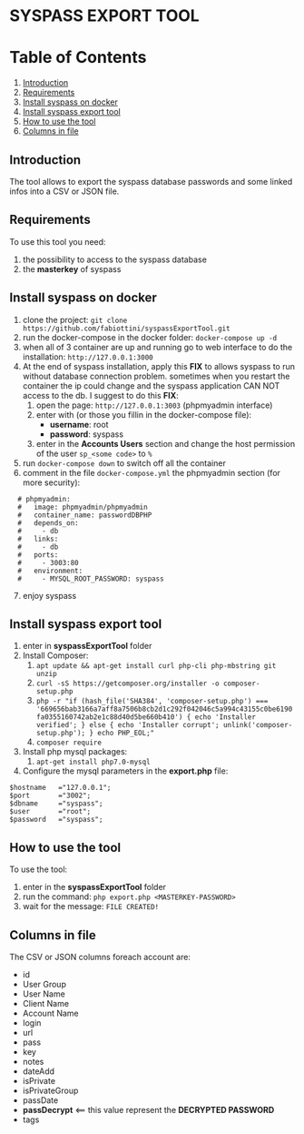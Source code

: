 # SYSPASS EXPORT TOOL

# Table of Contents
1. [Introduction](#introduction)
2. [Requirements](#Requirements)
3. [Install syspass on docker](#Install-syspass-on-docker)
4. [Install syspass export tool](#Install-syspass-export-tool)
5. [How to use the tool](#How-to-use-the-tool)
6. [Columns in file](#Columns-in-file)


## Introduction

The tool allows to export the syspass database passwords and some linked infos into a CSV or JSON file.

## Requirements

To use this tool you need:

1. the possibility to access to the syspass database
2. the **masterkey** of syspass

## Install syspass on docker

1. clone the project: ``git clone https://github.com/fabiottini/syspassExportTool.git``
2. run the docker-compose in the docker folder: ``docker-compose up -d``
3. when all of 3 container are up and running go to web interface to do the installation: ``http://127.0.0.1:3000``
4. At the end of syspass installation, apply this **FIX** to allows syspass to run without database connection problem. sometimes when you restart the container the ip could change and the syspass application CAN NOT access to the db.
I suggest to do this **FIX**:
    1. open the page: ``http://127.0.0.1:3003`` (phpmyadmin interface)
    2. enter with (or those you fillin in the docker-compose file): 
        - **username**: root
        - **password**: syspass 
    3. enter in the **Accounts Users** section and change the host permission of the user ``sp_<some code>`` to ``%``
5. run ``docker-compose down`` to switch off all the container
6. comment in the file ``docker-compose.yml`` the phpmyadmin section (for more security):
```
  # phpmyadmin: 
  #   image: phpmyadmin/phpmyadmin
  #   container_name: passwordDBPHP
  #   depends_on:
  #     - db
  #   links: 
  #     - db
  #   ports:
  #     - 3003:80
  #   environment:
  #     - MYSQL_ROOT_PASSWORD: syspass
```
7. enjoy syspass

## Install syspass export tool

1. enter in **syspassExportTool** folder
2. Install Composer:
    1. ``apt update && apt-get install curl php-cli php-mbstring git unzip``
    2. ``curl -sS https://getcomposer.org/installer -o composer-setup.php``
    3. ``php -r "if (hash_file('SHA384', 'composer-setup.php') === '669656bab3166a7aff8a7506b8cb2d1c292f042046c5a994c43155c0be6190fa0355160742ab2e1c88d40d5be660b410') { echo 'Installer verified'; } else { echo 'Installer corrupt'; unlink('composer-setup.php'); } echo PHP_EOL;"``
    4. ``composer require``
3. Install php mysql packages:
    1. ``apt-get install php7.0-mysql``
4. Configure the mysql parameters in the **export.php** file:
```
$hostname   ="127.0.0.1";
$port       ="3002";
$dbname     ="syspass";
$user       ="root";
$password   ="syspass";
```

## How to use the tool

To use the tool:
1. enter in the **syspassExportTool** folder
2. run the command: ``php export.php <MASTERKEY-PASSWORD>``
3. wait for the message: ``FILE CREATED!``

## Columns in file

The CSV or JSON columns foreach account are:
- id
- User Group
- User Name
- Client Name
- Account Name
- login
- url
- pass
- key
- notes
- dateAdd
- isPrivate
- isPrivateGroup
- passDate
- **passDecrypt** <== this value represent the **DECRYPTED PASSWORD**
- tags